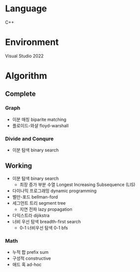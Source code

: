 # Language
C++

# Environment
Visual Studio 2022

# Algorithm
## Complete
### Graph
- 이분 매칭 biparite matching
- 플로이드-와샬 floyd-warshall
### Divide and Conqure
- 이분 탐색 binary search

## Working
- 이분 탐색 binary search
  - 최장 증가 부분 수열 Longest Increasing Subsequence (LIS)
- 다이나믹 프로그래밍 dynamic programming
- 벨만-포드 bellman-ford
- 세그먼트 트리 segment tree
  - 지연 전파 lazy propagation
- 다익스트라 dijikstra
- 너비 우선 탐색 breadth-first search
   - 0-1 너비우선 탐색 0-1 bfs

### Math
- 누적 합 prefix sum
- 구성적 constructive
- 애드 혹 ad-hoc